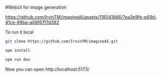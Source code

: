 #WebUI for image generation

https://github.com/IrvinTM/imagineAI/assets/118541846/7ea3e9fe-e69d-41ce-99ba-a08f67f7d382

To run it local

```bash
git clone https://github.com/IrvinTM/imagineAI.git
```
```bash
npm install
```
```bash
npm run dev
```
Now you can open 
http://localhost:5173/

